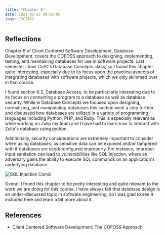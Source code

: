 ```yaml
---
title: "Chapter 6"
date: 2021-03-25 08:00:00
tags: CSCI462
---
```


## Reflections

Chapter 6 of Client Centered Software Development, Database Development, covers the COFOSS approach to designing, implementing, testing, and maintaining databases for use in software projects.
Last semester I took CofC's Database Concepts class, so I found this chapter quite interesting, especially due to its focus upon the practical aspects of integrating databases with software projects, which we only skimmed over in that course.

I found section 6.2, Database Access, to be particularly interesting due to its focus on connecting a program to a database as well as database security.
While in Database Concepts we focused upon designing, normalizing, and manipulating databases this section went a step further and discussed how databases are utilized in a variety of programming languages including Python, PHP, and Ruby. This is especially relevant as while working on Zulip my team and I have had to learn how to interact with Zulip's database using python.

Additionally, security considerations are extremely important to consider when using databases, as sensitive data can be exposed and/or tampered with if databases are used/configured improperly.
For instance, improper input sanitation can lead to vulnerabilities like SQL injection, where an adversary gains the ability to execute SQL commands on an application's underlying database.

![SQL Injection Comic](https://imgs.xkcd.com/comics/exploits_of_a_mom.png )

Overall I found this chapter to be pretty interesting and quite relevant to the work we are doing for this course. I have always felt that database design is an under-discussed topic in software engineering, so I was glad to see it included here and learn a bit more about it. 

## References

- Client Centered Software Development: The COFOSS Approach
